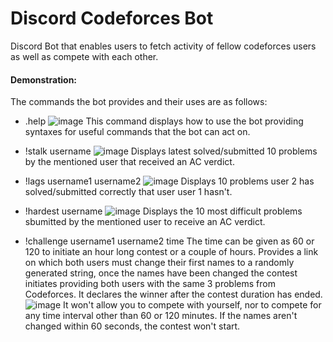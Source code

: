 # Discord Codeforces Bot
Discord Bot that enables users to fetch activity of fellow codeforces users as well as compete with each other.

#### Demonstration:

The commands the bot provides and their uses are as follows:

- .help
![image](https://user-images.githubusercontent.com/55255331/122050240-e8716700-ce00-11eb-89ca-74c0c2064065.png)
This command displays how to use the bot providing syntaxes for useful commands that the bot can act on.

- !stalk username
![image](https://user-images.githubusercontent.com/55255331/122050572-34241080-ce01-11eb-9757-09940727c9a0.png)
Displays latest solved/submitted 10 problems by the mentioned user that received an AC verdict.

- !lags username1 username2
![image](https://user-images.githubusercontent.com/55255331/122050787-75b4bb80-ce01-11eb-90c0-8ad0b34c3cf8.png)
Displays 10 problems user 2 has solved/submitted correctly that user user 1 hasn't.

- !hardest username
![image](https://user-images.githubusercontent.com/55255331/122050893-95e47a80-ce01-11eb-9151-b830c0a9114a.png)
Displays the 10 most difficult problems sbumitted by the mentioned user to receive an AC verdict.

- !challenge username1 username2 time 
The time can be given as 60 or 120 to initiate an hour long contest or a couple of hours. Provides a link on which both users must change their first names to a randomly generated string, once the names have been changed the contest initiates providing both users with the same 3 problems from Codeforces. It declares the winner after the contest duration has ended.
![image](https://user-images.githubusercontent.com/55255331/122064950-2d9c9580-ce0f-11eb-9049-18e4d440ded8.png)
It won't allow you to compete with yourself, nor to compete for any time interval other than 60 or 120 minutes. If the names aren't changed within 60 seconds, the contest won't start.
